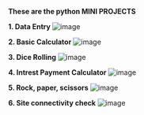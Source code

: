**These are the python MINI PROJECTS**

**1. Data Entry**
![image](https://github.com/HitehPardeshi/Python_mini_projects/assets/119100439/75e524a6-2e5c-4143-8f52-7fadb2beabef)

**2. Basic Calculator**
![image](https://github.com/HitehPardeshi/Python_mini_projects/assets/119100439/38993ac7-30f6-4a41-ad29-4bc264d569a2)

**3. Dice Rolling**
![image](https://github.com/HitehPardeshi/Python_mini_projects/assets/119100439/7e289ae7-c226-4e1b-9008-af50c345e15c)

 **4. Intrest Payment Calculator**
![image](https://github.com/HitehPardeshi/Python_mini_projects/assets/119100439/45d0914e-6967-44d4-a405-20e6257f9d1b)

**5. Rock, paper, scissors**
![image](https://github.com/HitehPardeshi/Python_mini_projects/assets/119100439/20519bbb-ea4c-4ab1-96ea-3edbd0ec8d00)

**6. Site connectivity check**
![image](https://github.com/HitehPardeshi/Python_mini_projects/assets/119100439/ada7bc66-b60e-4669-9f07-eeb6bc70c27f)
